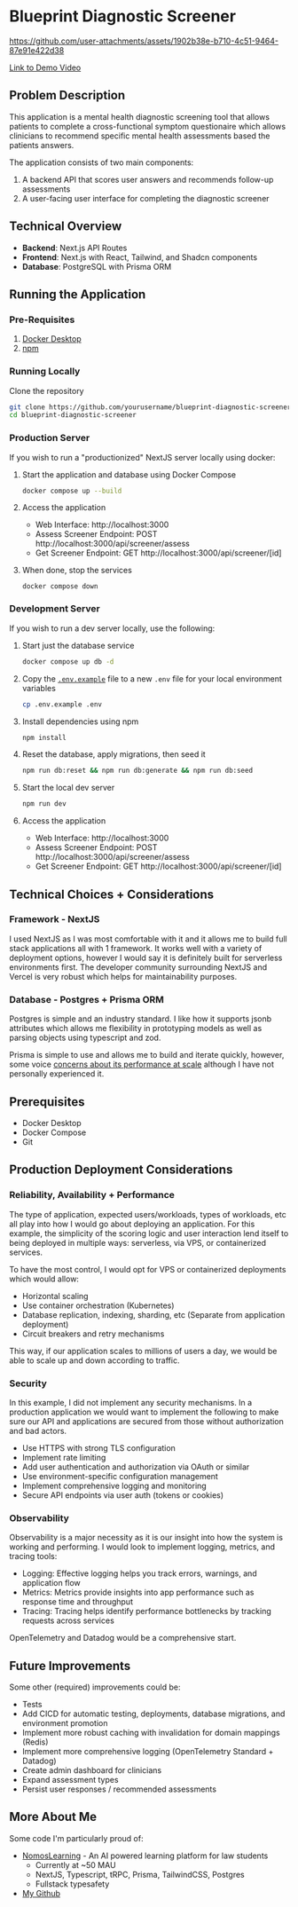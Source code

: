 # Blueprint Diagnostic Screener

https://github.com/user-attachments/assets/1902b38e-b710-4c51-9464-87e91e422d38

[Link to Demo Video](https://vimeo.com/1067832756?share=copy)

## Problem Description

This application is a mental health diagnostic screening tool that allows patients to complete a cross-functional symptom questionaire which allows clinicians to recommend specific mental health assessments based the patients answers.

The application consists of two main components:

1. A backend API that scores user answers and recommends follow-up assessments
2. A user-facing user interface for completing the diagnostic screener

## Technical Overview

- **Backend**: Next.js API Routes
- **Frontend**: Next.js with React, Tailwind, and Shadcn components
- **Database**: PostgreSQL with Prisma ORM

## Running the Application

### Pre-Requisites

1. [Docker Desktop](https://www.docker.com/products/docker-desktop/)
2. [npm](https://docs.npmjs.com/downloading-and-installing-node-js-and-npm)

### Running Locally

Clone the repository

```bash
git clone https://github.com/yourusername/blueprint-diagnostic-screener.git
cd blueprint-diagnostic-screener
```

### Production Server

If you wish to run a "productionized" NextJS server locally using docker:

1. Start the application and database using Docker Compose
   ```bash
   docker compose up --build
   ```

2. Access the application
   - Web Interface: http://localhost:3000
   - Assess Screener Endpoint: POST http://localhost:3000/api/screener/assess
   - Get Screener Endpoint: GET http://localhost:3000/api/screener/[id]

3. When done, stop the services
   ```
   docker compose down
   ```

### Development Server

If you wish to run a dev server locally, use the following:

1. Start just the database service
   ```bash
   docker compose up db -d
   ```

2. Copy the [`.env.example`](.env.example) file to a new `.env` file for your local environment variables
   ```bash
   cp .env.example .env
   ```

3. Install dependencies using npm
   ```bash
   npm install
   ```

4. Reset the database, apply migrations, then seed it
   ```bash
   npm run db:reset && npm run db:generate && npm run db:seed
   ```

5. Start the local dev server
   ```bash
   npm run dev
   ```

6. Access the application
   - Web Interface: http://localhost:3000
   - Assess Screener Endpoint: POST http://localhost:3000/api/screener/assess
   - Get Screener Endpoint: GET http://localhost:3000/api/screener/[id]

## Technical Choices + Considerations

### Framework - NextJS

I used NextJS as I was most comfortable with it and it allows me to build full stack applications all with 1 framework. It works well with a variety of deployment options, however I would say it is definitely built for serverless environments first. The developer community surrounding NextJS and Vercel is very robust which helps for maintainability purposes.

### Database - Postgres + Prisma ORM

Postgres is simple and an industry standard. I like how it supports jsonb attributes which allows me flexibility in prototyping models as well as parsing objects using typescript and zod.

Prisma is simple to use and allows me to build and iterate quickly, however, some voice [concerns about its performance at scale](https://www.reddit.com/r/nextjs/comments/1i9zvyy/warning_think_twice_before_using_prisma_in_large/) although I have not personally experienced it.

## Prerequisites

- Docker Desktop
- Docker Compose
- Git

## Production Deployment Considerations

### Reliability, Availability + Performance

The type of application, expected users/workloads, types of workloads, etc all play into how I would go about deploying an application. For this example, the simplicity of the scoring logic and user interaction lend itself to being deployed in multiple ways: serverless, via VPS, or containerized services.

To have the most control, I would opt for VPS or containerized deployments which would allow:

- Horizontal scaling
- Use container orchestration (Kubernetes)
- Database replication, indexing, sharding, etc (Separate from application deployment)
- Circuit breakers and retry mechanisms

This way, if our application scales to millions of users a day, we would be able to scale up and down according to traffic.

### Security

In this example, I did not implement any security mechanisms. In a production application we would want to implement the following to make sure our API and applications are secured from those without authorization and bad actors.

- Use HTTPS with strong TLS configuration
- Implement rate limiting
- Add user authentication and authorization via OAuth or similar
- Use environment-specific configuration management
- Implement comprehensive logging and monitoring
- Secure API endpoints via user auth (tokens or cookies)

### Observability

Observability is a major necessity as it is our insight into how the system is working and performing. I would look to implement logging, metrics, and tracing tools:

- Logging: Effective logging helps you track errors, warnings, and application flow
- Metrics: Metrics provide insights into app performance such as response time and throughput
- Tracing: Tracing helps identify performance bottlenecks by tracking requests across services

OpenTelemetry and Datadog would be a comprehensive start.

## Future Improvements

Some other (required) improvements could be:

- Tests
- Add CICD for automatic testing, deployments, database migrations, and environment promotion
- Implement more robust caching with invalidation for domain mappings (Redis)
- Implement more comprehensive logging (OpenTelemetry Standard + Datadog)
- Create admin dashboard for clinicians
- Expand assessment types
- Persist user responses / recommended assessments

## More About Me

Some code I'm particularly proud of:

- [NomosLearning](https://www.nomoslearning.com/) - An AI powered learning platform for law students
  - Currently at ~50 MAU
  - NextJS, Typescript, tRPC, Prisma, TailwindCSS, Postgres
  - Fullstack typesafety
- [My Github](https://github.com/hgrias)
